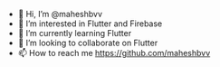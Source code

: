 - 👋 Hi, I’m @maheshbvv
- 👀 I’m interested in Flutter and Firebase
- 🌱 I’m currently learning Flutter
- 💞️ I’m looking to collaborate on Flutter
- 📫 How to reach me https://github.com/maheshbvv

<!---
maheshbvv/maheshbvv is a ✨ special ✨ repository because its `README.md` (this file) appears on your GitHub profile.
You can click the Preview link to take a look at your changes.
--->
